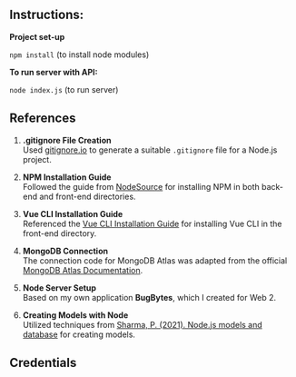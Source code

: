 ## Instructions:
**Project set-up**

```npm install``` (to install node modules)

**To run server with API:**

```node index.js```
(to run server)


## References

1. **.gitignore File Creation**  
   Used [gitignore.io](https://gitignore.io) to generate a suitable `.gitignore` file for a Node.js project.

2. **NPM Installation Guide**  
   Followed the guide from [NodeSource](https://nodesource.com/blog/an-absolute-beginners-guide-to-using-npm/) for installing NPM in both back-end and front-end directories.

3. **Vue CLI Installation Guide**  
   Referenced the [Vue CLI Installation Guide](https://cli.vuejs.org/guide/installation.html) for installing Vue CLI in the front-end directory.

4. **MongoDB Connection**  
   The connection code for MongoDB Atlas was adapted from the official [MongoDB Atlas Documentation](https://www.mongodb.com/docs/atlas/).

5. **Node Server Setup**  
   Based on my own application **BugBytes**, which I created for Web 2.

6. **Creating Models with Node**  
   Utilized techniques from [Sharma, P. (2021). Node.js models and database](https://javascript.plainenglish.io/node-js-models-and-database-3836f0c7f2da) for creating models.


## Credentials
